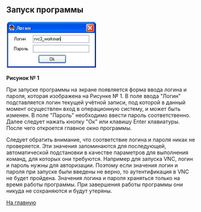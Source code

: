 ## Запуск программы</b></h2>
![Рисунок № 1](LoginForm.JPG)

**Рисунок № 1**

При запуске программы на экране появляется форма ввода логина и пароля, которая изображена на Рисунке № 1.
В поле ввода "Логин" подставляется логин текущей учётной записи, под которой в данный момент осуществлен вход
в операционную систему, и может быть изменен. В поле "Пароль" необходимо ввести пароль соответственно.
Далее следует нажать кнопку "Ок" или клавишу Enter клавиатуры. После чего откроется главное окно программы.

Следует обратить внимание, что соответствие логина и пароля никак не проверяется. Эти значения запоминаются для последующей, автоматической подстановки в качестве параметров для выполнения команд, для которых они требуются. Например для запуска VNC, логин и пароль нужны для авторизации. Поэтому если значения логин и пароля при запуске были введены не верно, то аутентификация в VNC не будет пройдена. Значения логина и пароля храняться только на время работы программы. При завершения работы программы они никуда не сохраняются и будут утеряны.

[На главную](index.html)